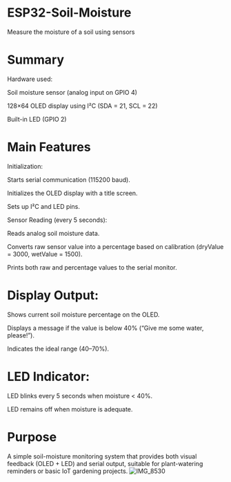 # ESP32-Soil-Moisture
Measure the moisture of a soil using sensors


# Summary #

Hardware used:

Soil moisture sensor (analog input on GPIO 4)

128×64 OLED display using I²C (SDA = 21, SCL = 22)

Built-in LED (GPIO 2)

# Main Features #

Initialization:

Starts serial communication (115200 baud).

Initializes the OLED display with a title screen.

Sets up I²C and LED pins.

Sensor Reading (every 5 seconds):

Reads analog soil moisture data.

Converts raw sensor value into a percentage based on calibration (dryValue = 3000, wetValue = 1500).

Prints both raw and percentage values to the serial monitor.

# Display Output: #

Shows current soil moisture percentage on the OLED.

Displays a message if the value is below 40% (“Give me some water, please!”).

Indicates the ideal range (40–70%).

# LED Indicator: #

LED blinks every 5 seconds when moisture < 40%.

LED remains off when moisture is adequate.

# Purpose #

A simple soil-moisture monitoring system that provides both visual feedback (OLED + LED) and serial output, suitable for plant-watering reminders or basic IoT gardening projects.
![IMG_8530](https://github.com/user-attachments/assets/d3a8fa11-6739-4246-858f-39cd0cd19eb8)

